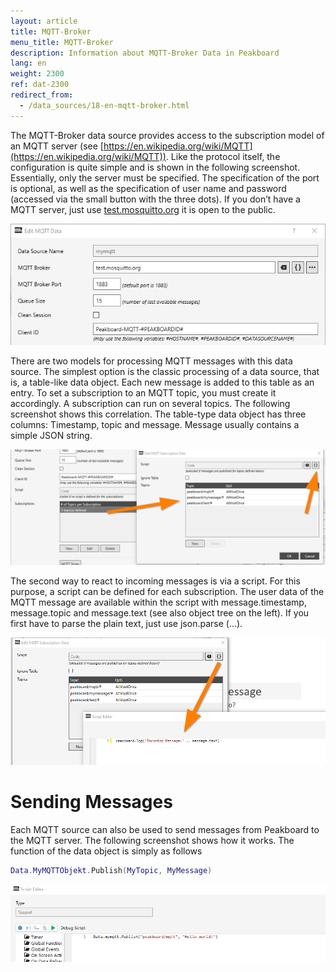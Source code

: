 ```yaml
---
layout: article
title: MQTT-Broker
menu_title: MQTT-Broker
description: Information about MQTT-Broker Data in Peakboard
lang: en
weight: 2300
ref: dat-2300
redirect_from:
  - /data_sources/18-en-mqtt-broker.html
---
```

The MQTT-Broker data source provides access to the subscription model of an MQTT server (see [https://en.wikipedia.org/wiki/MQTT](https://en.wikipedia.org/wiki/MQTT)). Like the protocol itself, the configuration is quite simple and is shown in the following screenshot. Essentially, only the server must be specified. The specification of the port is optional, as well as the specification of user name and password (accessed via the small button with the three dots). If you don’t have a MQTT server, just use [test.mosquitto.org](http://test.mosquitto.org/) it is open to the public.

![image_1](/assets/images/data-sources/mqtt-broker/mqtt-01.png)

There are two models for processing MQTT messages with this data source. The simplest option is the classic processing of a data source, that is, a table-like data object. Each new message is added to this table as an entry. To set a subscription to an MQTT topic, you must create it accordingly. A subscription can run on several topics. The following screenshot shows this correlation. The table-type data object has three columns: Timestamp, topic and message. Message usually contains a simple JSON string.

![image_1](/assets/images/data-sources/mqtt-broker/mqtt-02.png)

The second way to react to incoming messages is via a script. For this purpose, a script can be defined for each subscription. The user data of the MQTT message are available within the script with message.timestamp, message.topic and message.text (see also object tree on the left). If you first have to parse the plain text, just use json.parse (…).

![image_1](/assets/images/data-sources/mqtt-broker/mqtt-03.png)

# Sending Messages

Each MQTT source can also be used to send messages from Peakboard to the MQTT server. The following screenshot shows how it works. The function of the data object is simply as follows

```lua
Data.MyMQTTObjekt.Publish(MyTopic, MyMessage)
```

![image_1](/assets/images/data-sources/mqtt-broker/mqtt-04.png)
